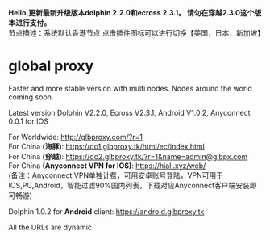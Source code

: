 <b>Hello,更新最新升级版本dolphin 2.2.0和ecross 2.3.1。  请勿在穿越2.3.0这个版本进行支付。</b>
<br>节点描述：系统默认香港节点 点击插件图标可以进行切换【美国，日本，新加坡】 </b>
# global proxy
Faster and more stable version with multi nodes. Nodes around the world coming soon.

Latest version Dolphin V2.2.0, Ecross V2.3.1, Android V1.0.2, Anyconnect 0.0.1 for IOS

For Worldwide: http://glbproxy.com/?r=1 <br>
For China <b>(海豚)</b>: https://do1.glbproxy.tk/html/ec/index.html<br>
For China <b>(穿越)</b>: https://do2.glbproxy.tk/?r=1&name=admin@glbpx.com<br>
For China <b>(Anyconnect VPN for IOS)</b>: https://hiali.xyz/web/ <br> 
(备注：Anyconnect VPN单独计费，可用安卓账号登陆，VPN可用于IOS,PC,Android，智能过滤90%国内列表，下载对应Anyconnect客户端安装即可畅游)

Dolphin 1.0.2 for <b>Android</b> client: https://android.glbproxy.tk<br>

All the URLs are dynamic.
